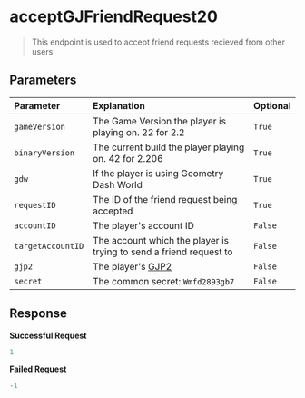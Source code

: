 # acceptGJFriendRequest20

> This endpoint is used to accept friend requests recieved from other users

## Parameters

| Parameter         | Explanation                                                        | Optional |
| :---------------- | :----------------------------------------------------------------- | -------- |
| `gameVersion`     | The Game Version the player is playing on. 22 for 2.2              | `True`   |
| `binaryVersion`   | The current build the player playing on. 42 for 2.206              | `True`   |
| `gdw`             | If the player is using Geometry Dash World                         | `True`   |
| `requestID`       | The ID of the friend request being accepted                        | `True`   |
| `accountID`       | The player's account ID                                            | `False`  |
| `targetAccountID` | The account which the player is trying to send a friend request to | `False`  |
| `gjp2`            | The player's [GJP2](/topics/encryption/gjp.md)                     | `False`  |
| `secret`          | The common secret: `Wmfd2893gb7`                                   | `False`  |

## Response

**Successful Request**

```py
1
```

**Failed Request**

```py
-1
```
